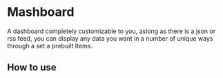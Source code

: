 # Mashboard
  A dashboard completely customizable to you, aslong as there is a json or rss feed, you can display any data you want in a number of unique ways through a set a prebuilt Items.
  
## How to use
